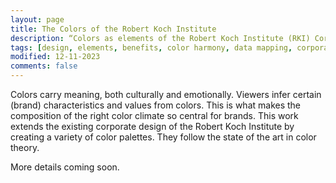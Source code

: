 ```yaml
---
layout: page
title: The Colors of the Robert Koch Institute
description: “Colors as elements of the Robert Koch Institute (RKI) Corporate Design”
tags: [design, elements, benefits, color harmony, data mapping, corporate design, color]
modified: 12-11-2023
comments: false
---
```


Colors carry meaning, both culturally and emotionally. Viewers infer certain (brand) characteristics and values from colors. This is what makes the composition of the right color climate so central for brands. This work extends the existing corporate design of the Robert Koch Institute by creating a variety of color palettes. They follow the state of the art in color theory.

More details coming soon.
